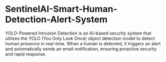 # SentinelAI-Smart-Human-Detection-Alert-System
YOLO-Powered Intrusion Detection is an AI-based security system that utilizes the YOLO (You Only Look Once) object detection model to detect human presence in real-time. When a human is detected, it triggers an alert and automatically sends an email notification, ensuring proactive security and rapid response. 
